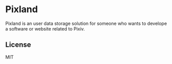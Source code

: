 # Pixland

Pixland is an user data storage solution for someone who wants to develope a software or website related to Pixiv.

## License

MIT
